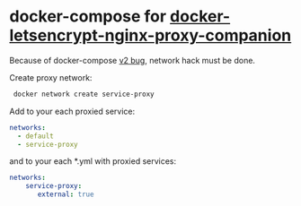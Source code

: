 # docker-compose for [docker-letsencrypt-nginx-proxy-companion](https://github.com/JrCs/docker-letsencrypt-nginx-proxy-companion)

Because of docker-compose [v2 bug](https://github.com/jwilder/nginx-proxy/issues/502), network hack must be done. 

Create proxy network:

```bash
 docker network create service-proxy
 ```

Add to your each proxied service:
```yml
networks:
  - default
  - service-proxy
```

and to your each *.yml with proxied services:

```yml
networks:
    service-proxy:
       external: true
```


